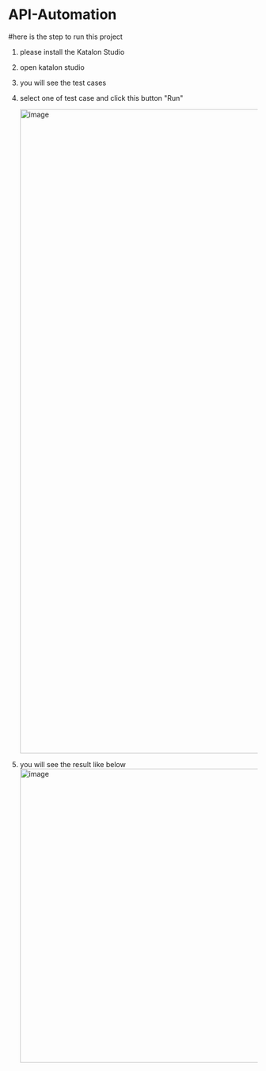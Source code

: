 # API-Automation

#here is the step to run this project
1. please install the Katalon Studio
2. open katalon studio
3. you will see the test cases
4. select one of test case and click this button "Run"

   <img width="1299" alt="image" src="https://github.com/1friyogi/API-Automation/assets/58861875/1e9c42d5-597d-447a-a38e-5d9defe133e9">
5. you will see the result like below
   <img width="593" alt="image" src="https://github.com/1friyogi/API-Automation/assets/58861875/c5ebfab9-2d40-4124-bc4b-b9d91163f065">
